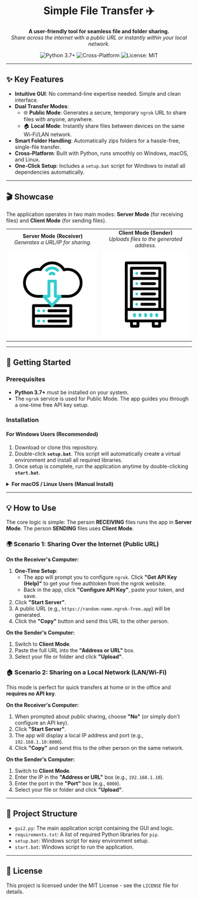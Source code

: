 <div align="center">

# Simple File Transfer ✈️

**A user-friendly tool for seamless file and folder sharing.**
<br />
*Share across the internet with a public URL or instantly within your local network.*

</div>

<p align="center">
  <img src="https://img.shields.io/badge/Python-3.7+-blue.svg" alt="Python 3.7+">
  <img src="https://img.shields.io/badge/Platform-Windows%20%7C%20macOS%20%7C%20Linux-green.svg" alt="Cross-Platform">
  <img src="https://img.shields.io/badge/License-MIT-yellow.svg" alt="License: MIT">
</p>

---

## ✨ Key Features

- **Intuitive GUI**: No command-line expertise needed. Simple and clean interface.
- **Dual Transfer Modes**:
  - 🌐 **Public Mode**: Generates a secure, temporary `ngrok` URL to share files with anyone, anywhere.
  - 🏠 **Local Mode**: Instantly share files between devices on the same Wi-Fi/LAN network.
- **Smart Folder Handling**: Automatically zips folders for a hassle-free, single-file transfer.
- **Cross-Platform**: Built with Python, runs smoothly on Windows, macOS, and Linux.
- **One-Click Setup**: Includes a `setup.bat` script for Windows to install all dependencies automatically.

---

## 🎬 Showcase

The application operates in two main modes: **Server Mode** (for receiving files) and **Client Mode** (for sending files).

<table align="center">
  <tr>
    <td align="center"><strong>Server Mode (Receiver)</strong><br><em>Generates a URL/IP for sharing.</em></td>
    <td align="center"><strong>Client Mode (Sender)</strong><br><em>Uploads files to the generated address.</em></td>
  </tr>
  <tr>
    <td><img src="assets/demo-server.gif" alt="Server Mode Demo" width="400"></td>
    <td><img src="assets/demo-client.gif" alt="Client Mode Demo" width="400"></td>
  </tr>
</table>

---

## 🚀 Getting Started

### Prerequisites

- **Python 3.7+** must be installed on your system.
- The `ngrok` service is used for Public Mode. The app guides you through a one-time free API key setup.

### Installation

#### For Windows Users (Recommended)
1.  Download or clone this repository.
2.  Double-click **`setup.bat`**. This script will automatically create a virtual environment and install all required libraries.
3.  Once setup is complete, run the application anytime by double-clicking **`start.bat`**.

<details>
<summary><strong>For macOS / Linux Users (Manual Install)</strong></summary>

1.  Download or clone this repository.
2.  Open your terminal in the project directory.
3.  It's recommended to create a virtual environment:
    ```bash
    python3 -m venv venv
    source venv/bin/activate  # On Windows, use `venv\Scripts\activate`
    ```
4.  Install the dependencies from `requirements.txt`:
    ```bash
    pip install -r requirements.txt
    ```
5.  Run the application:
    ```bash
    python gui2.py
    ```
</details>

---

## 💡 How to Use

The core logic is simple: The person **RECEIVING** files runs the app in **Server Mode**. The person **SENDING** files uses **Client Mode**.

### 🌍 Scenario 1: Sharing Over the Internet (Public URL)

**On the Receiver's Computer:**
1.  **One-Time Setup**:
    - The app will prompt you to configure `ngrok`. Click **"Get API Key (Help)"** to get your free authtoken from the ngrok website.
    - Back in the app, click **"Configure API Key"**, paste your token, and save.
2.  Click **"Start Server"**.
3.  A public URL (e.g., `https://random-name.ngrok-free.app`) will be generated.
4.  Click the **"Copy"** button and send this URL to the other person.

**On the Sender's Computer:**
1.  Switch to **Client Mode**.
2.  Paste the full URL into the **"Address or URL"** box.
3.  Select your file or folder and click **"Upload"**.

### 🏠 Scenario 2: Sharing on a Local Network (LAN/Wi-Fi)

This mode is perfect for quick transfers at home or in the office and **requires no API key**.

**On the Receiver's Computer:**
1.  When prompted about public sharing, choose **"No"** (or simply don't configure an API key).
2.  Click **"Start Server"**.
3.  The app will display a local IP address and port (e.g., `192.168.1.10:8000`).
4.  Click **"Copy"** and send this to the other person on the same network.

**On the Sender's Computer:**
1.  Switch to **Client Mode**.
2.  Enter the IP in the **"Address or URL"** box (e.g., `192.168.1.10`).
3.  Enter the port in the **"Port"** box (e.g., `8000`).
4.  Select your file or folder and click **"Upload"**.

---

## 📂 Project Structure

- `gui2.py`: The main application script containing the GUI and logic.
- `requirements.txt`: A list of required Python libraries for `pip`.
- `setup.bat`: Windows script for easy environment setup.
- `start.bat`: Windows script to run the application.

---

## 📄 License

This project is licensed under the MIT License - see the `LICENSE` file for details.
